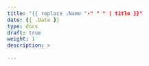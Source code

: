 ```yaml
---
title: "{{ replace .Name "-" " " | title }}"
date: {{ .Date }}
type: docs
draft: true
weight: 1
description: >
    
---
```


